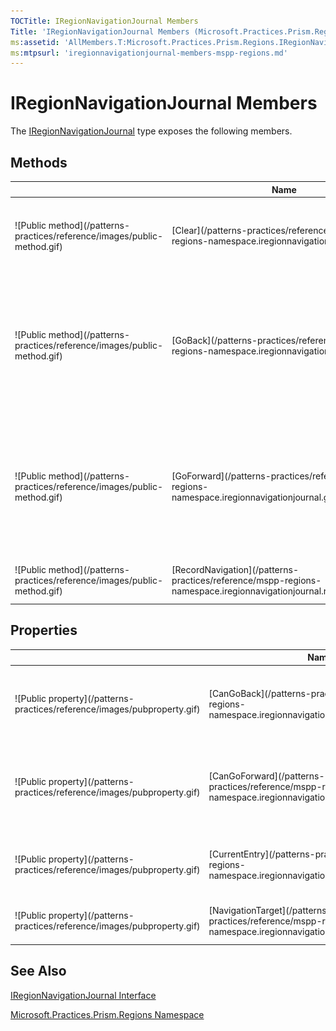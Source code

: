 ```yaml
---
TOCTitle: IRegionNavigationJournal Members
Title: 'IRegionNavigationJournal Members (Microsoft.Practices.Prism.Regions)'
ms:assetid: 'AllMembers.T:Microsoft.Practices.Prism.Regions.IRegionNavigationJournal'
ms:mtpsurl: 'iregionnavigationjournal-members-mspp-regions.md'
---
```



# IRegionNavigationJournal Members

The [IRegionNavigationJournal](/patterns-practices/reference/mspp-regions-namespace.iregionnavigationjournal) type exposes the following members.

## Methods


<table>

<thead>
<tr class="header">
<th> </th>
<th>Name</th>
<th>Description</th>
</tr>
</thead>
<tbody>
<tr class="odd">
<td>![Public method](/patterns-practices/reference/images/public-method.gif)</td>
<td>[Clear](/patterns-practices/reference/mspp-regions-namespace.iregionnavigationjournal.clear)</td>
<td><div class="summary">
Clears the journal of current, back, and forward navigation histories.
</div></td>
</tr>
<tr class="even">
<td>![Public method](/patterns-practices/reference/images/public-method.gif)</td>
<td>[GoBack](/patterns-practices/reference/mspp-regions-namespace.iregionnavigationjournal.goback)</td>
<td><div class="summary">
Navigates to the most recent entry in the back navigation history, or does nothing if no entry exists in back navigation.
</div></td>
</tr>
<tr class="odd">
<td>![Public method](/patterns-practices/reference/images/public-method.gif)</td>
<td>[GoForward](/patterns-practices/reference/mspp-regions-namespace.iregionnavigationjournal.goforward)</td>
<td><div class="summary">
Navigates to the most recent entry in the forward navigation history, or does nothing if no entry exists in forward navigation.
</div></td>
</tr>
<tr class="even">
<td>![Public method](/patterns-practices/reference/images/public-method.gif)</td>
<td>[RecordNavigation](/patterns-practices/reference/mspp-regions-namespace.iregionnavigationjournal.recordnavigation)</td>
<td><div class="summary">
Records the navigation to the entry..
</div></td>
</tr>
</tbody>
</table>

## Properties


<table>

<thead>
<tr class="header">
<th> </th>
<th>Name</th>
<th>Description</th>
</tr>
</thead>
<tbody>
<tr class="odd">
<td>![Public property](/patterns-practices/reference/images/pubproperty.gif)</td>
<td>[CanGoBack](/patterns-practices/reference/mspp-regions-namespace.iregionnavigationjournal.cangoback)</td>
<td><div class="summary">
Gets a value that indicates whether there is at least one entry in the back navigation history.
</div></td>
</tr>
<tr class="even">
<td>![Public property](/patterns-practices/reference/images/pubproperty.gif)</td>
<td>[CanGoForward](/patterns-practices/reference/mspp-regions-namespace.iregionnavigationjournal.cangoforward)</td>
<td><div class="summary">
Gets a value that indicates whether there is at least one entry in the forward navigation history.
</div></td>
</tr>
<tr class="odd">
<td>![Public property](/patterns-practices/reference/images/pubproperty.gif)</td>
<td>[CurrentEntry](/patterns-practices/reference/mspp-regions-namespace.iregionnavigationjournal.currententry)</td>
<td><div class="summary">
Gets the current navigation entry of the content that is currently displayed.
</div></td>
</tr>
<tr class="even">
<td>![Public property](/patterns-practices/reference/images/pubproperty.gif)</td>
<td>[NavigationTarget](/patterns-practices/reference/mspp-regions-namespace.iregionnavigationjournal.navigationtarget)</td>
<td><div class="summary">
Gets or sets the target that implements INavigateAsync.
</div></td>
</tr>
</tbody>
</table>

## See Also

[IRegionNavigationJournal Interface](/patterns-practices/reference/mspp-regions-namespace.iregionnavigationjournal)

[Microsoft.Practices.Prism.Regions Namespace](/patterns-practices/reference/mspp-regions-namespace)